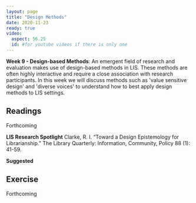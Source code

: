 ```yaml
---
layout: page
title: "Design Methods"
date: 2020-11-23
ready: true
video:
  aspect: 56.25
  id: #for youtube videos if there is only one
---
```


**Week 9 - Design-based Methods**: An emergent field of research and evaluation makes use of design-based methods in LIS. These methods are often highly interactive and require a close association with research participants. In this week we will discuss methods such as 'value sensitive design' and 'diverse voices' to understand how to best apply design methods to LIS settings.

## Readings
Forthcoming

**LIS Research Spotlight**
Clarke, R. I. “Toward a Design Epistemology for Librarianship.” The Library Quarterly: Information, Community, Policy 88 (1): 41-59.

**Suggested**


## Exercise
Forthcoming
